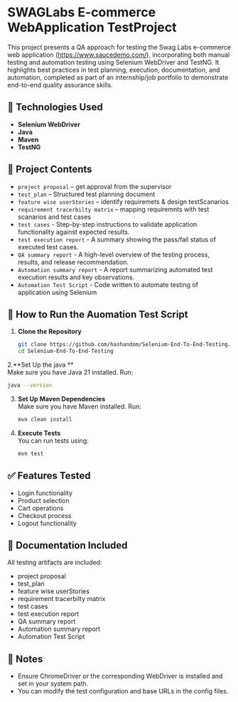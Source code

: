 # SWAGLabs E-commerce WebApplication TestProject
This project presents a QA approach for testing the Swag Labs e-commerce web application (https://www.saucedemo.com/), incorporating both manual testing and automation testing using Selenium WebDriver and TestNG. It highlights best practices in test planning, execution, documentation, and automation, completed as part of an internship/job portfolio to demonstrate end-to-end quality assurance skills.


## 🔧 Technologies Used
- **Selenium WebDriver**
- **Java**
- **Maven**
- **TestNG**

## 📂 Project Contents
- `project proposal`                     – get approval from the supervisor
- `test_plan`                            – Structured test planning document
- `feature wise userStories`             – identify requiremets & design testScanarios
- `requirement tracerbilty matrix`       – mapping requiremnts with test scanarios and test cases
- `test cases`                           - Step-by-step instructions to validate application functionality against expected results.
- `test execution report`               - A summary showing the pass/fail status of executed test cases.
- `QA summary report`                   - A high-level overview of the testing process, results, and release recommendation.
- `Automation summary report`           - A report summarizing automated test execution results and key observations.
- `Automation Test Script`              - Code written to automate testing of application using Selenium                            

## 🚀 How to Run the Auomation Test Script

1. **Clone the Repository**  
   ```bash
   git clone https://github.com/hashandom/Selenium-End-To-End-Testing.git
   cd Selenium-End-To-End-Testing
   ```
2.**Set Up the java **  
   Make sure you have Java 21 installed. Run:
   ```bash
   java --version
   ```

3. **Set Up Maven Dependencies**  
   Make sure you have Maven installed. Run:
   ```bash
   mvn clean install
   ```

3. **Execute Tests**  
   You can run tests using:
   ```bash
   mvn test
   ```

## ✅ Features Tested
- Login functionality
- Product selection
- Cart operations
- Checkout process
- Logout functionality

## 📘 Documentation Included
All testing artifacts are included:
- project proposal
- test_plan
- feature wise userStories
- requirement tracerbilty matrix
- test cases
- test execution report
- QA summary report
- Automation summary report
- Automation Test Script

## 📎 Notes
- Ensure ChromeDriver or the corresponding WebDriver is installed and set in your system path.
- You can modify the test configuration and base URLs in the config files.



